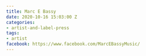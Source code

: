 ```yaml
---
title: Marc E Bassy
date: 2020-10-16 15:03:00 Z
categories:
- artist-and-label-press
tags:
- artist
facebook: https://www.facebook.com/MarcEBassyMusic/
---
```


